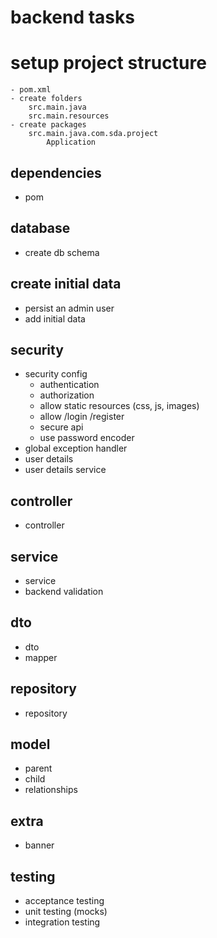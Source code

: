 # backend tasks

# setup project structure
    - pom.xml
    - create folders
        src.main.java
        src.main.resources
    - create packages
        src.main.java.com.sda.project
            Application

## dependencies
- pom

## database
- create db schema

## create initial data
- persist an admin user
- add initial data

## security
- security config
    - authentication
    - authorization
    - allow static resources (css, js, images)
    - allow /login /register
    - secure api
    - use password encoder
- global exception handler
- user details
- user details service

## controller
- controller

## service
- service
- backend validation

## dto
- dto
- mapper

## repository
- repository

## model
- parent
- child
- relationships

## extra
- banner

## testing
- acceptance testing
- unit testing (mocks)
- integration testing
